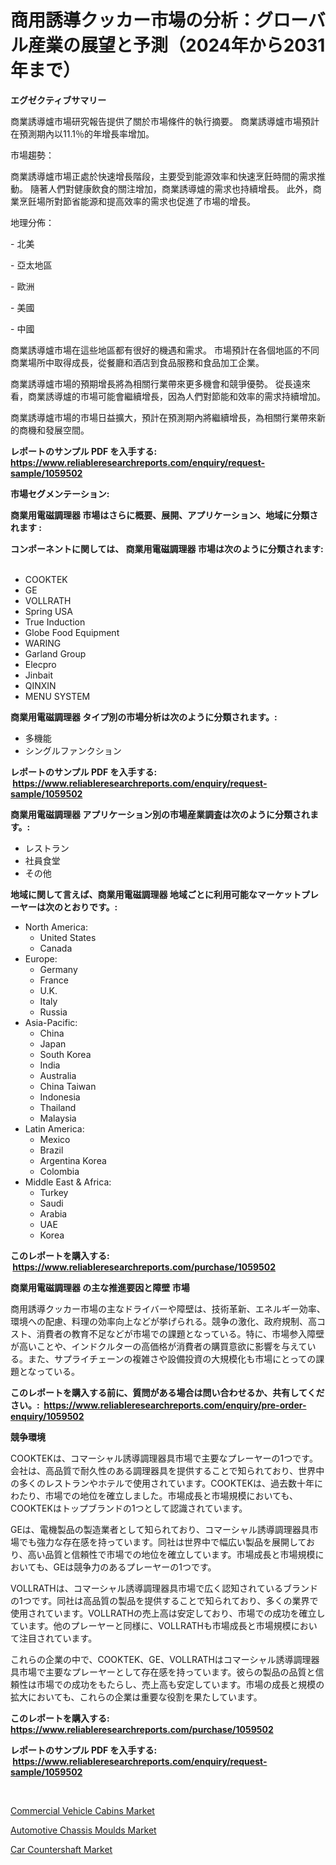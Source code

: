 <p><h1>商用誘導クッカー市場の分析：グローバル産業の展望と予測（2024年から2031年まで）</h1></p><p><strong>エグゼクティブサマリー</strong></p>
<p><p>商業誘導爐市場研究報告提供了關於市場條件的執行摘要。 商業誘導爐市場預計在預測期內以11.1％的年增長率增加。</p><p>市場趨勢：</p><p>商業誘導爐市場正處於快速增長階段，主要受到能源效率和快速烹飪時間的需求推動。 隨著人們對健康飲食的關注增加，商業誘導爐的需求也持續增長。 此外，商業烹飪場所對節省能源和提高效率的需求也促進了市場的增長。</p><p>地理分佈：</p><p>- 北美</p><p>- 亞太地區</p><p>- 歐洲</p><p>- 美國</p><p>- 中國</p><p>商業誘導爐市場在這些地區都有很好的機遇和需求。 市場預計在各個地區的不同商業場所中取得成長，從餐廳和酒店到食品服務和食品加工企業。</p><p>商業誘導爐市場的預期增長將為相關行業帶來更多機會和競爭優勢。 從長遠來看，商業誘導爐的市場可能會繼續增長，因為人們對節能和效率的需求持續增加。</p><p>商業誘導爐市場的市場日益擴大，預計在預測期內將繼續增長，為相關行業帶來新的商機和發展空間。</p></p>
<p><strong>レポートのサンプル PDF を入手する: <a href="https://www.reliableresearchreports.com/enquiry/request-sample/1059502">https://www.reliableresearchreports.com/enquiry/request-sample/1059502</a></strong></p>
<p><strong>市場セグメンテーション:</strong></p>
<p><strong> 商業用電磁調理器 市場はさらに概要、展開、アプリケーション、地域に分類されます :</strong></p>
<p><strong>コンポーネントに関しては、 商業用電磁調理器 市場は次のように分類されます: &nbsp;</strong></p>
<p><ul><li>COOKTEK</li><li>GE</li><li>VOLLRATH</li><li>Spring USA</li><li>True Induction</li><li>Globe Food Equipment</li><li>WARING</li><li>Garland Group</li><li>Elecpro</li><li>Jinbait</li><li>QINXIN</li><li>MENU SYSTEM</li></ul></p>
<p><strong> 商業用電磁調理器 タイプ別の市場分析は次のように分類されます。:</strong></p>
<p><ul><li>多機能</li><li>シングルファンクション</li></ul></p>
<p><strong>レポートのサンプル PDF を入手する: &nbsp;<a href="https://www.reliableresearchreports.com/enquiry/request-sample/1059502">https://www.reliableresearchreports.com/enquiry/request-sample/1059502</a></strong></p>
<p><strong> 商業用電磁調理器 アプリケーション別の市場産業調査は次のように分類されます。:</strong></p>
<p><ul><li>レストラン</li><li>社員食堂</li><li>その他</li></ul></p>
<p><strong>地域に関して言えば、商業用電磁調理器 地域ごとに利用可能なマーケットプレーヤーは次のとおりです。:</strong></p>
<p><ul>
    <li>
        North America:
        <ul>
            <li>United States</li>
            <li>Canada</li>
        </ul>
    </li>
    <li>
        Europe:
        <ul>
            <li>Germany</li>
            <li>France</li>
            <li>U.K.</li>
            <li>Italy</li>
            <li>Russia</li>
        </ul>
    </li>
    <li>
        Asia-Pacific:
        <ul>
            <li>China</li>
            <li>Japan</li>
            <li>South Korea</li>
            <li>India</li>
            <li>Australia</li>
            <li>China Taiwan</li>
            <li>Indonesia</li>
            <li>Thailand</li>
            <li>Malaysia</li>
        </ul>
    </li>
    <li>
        Latin America:
        <ul>
            <li>Mexico</li>
            <li>Brazil</li>
            <li>Argentina Korea</li>
            <li>Colombia</li>
        </ul>
    </li>
    <li>
        Middle East & Africa:
        <ul>
            <li>Turkey</li>
            <li>Saudi</li>
            <li>Arabia</li>
            <li>UAE</li>
            <li>Korea</li>
        </ul>
    </li>
    </ul></p>
<p><strong>このレポートを購入する: &nbsp;<a href="https://www.reliableresearchreports.com/purchase/1059502">https://www.reliableresearchreports.com/purchase/1059502</a></strong></p>
<p><strong>商業用電磁調理器 の主な推進要因と障壁 市場</strong></p>
<p><p>商用誘導クッカー市場の主なドライバーや障壁は、技術革新、エネルギー効率、環境への配慮、料理の効率向上などが挙げられる。競争の激化、政府規制、高コスト、消費者の教育不足などが市場での課題となっている。特に、市場参入障壁が高いことや、インドクルターの高価格が消費者の購買意欲に影響を与えている。また、サプライチェーンの複雑さや設備投資の大規模化も市場にとっての課題となっている。</p></p>
<p><strong>このレポートを購入する前に、質問がある場合は問い合わせるか、共有してください。:&nbsp; <a href="https://www.reliableresearchreports.com/enquiry/pre-order-enquiry/1059502">https://www.reliableresearchreports.com/enquiry/pre-order-enquiry/1059502</a></strong></p>
<p><strong>競争環境</strong></p>
<p><p>COOKTEKは、コマーシャル誘導調理器具市場で主要なプレーヤーの1つです。会社は、高品質で耐久性のある調理器具を提供することで知られており、世界中の多くのレストランやホテルで使用されています。COOKTEKは、過去数十年にわたり、市場での地位を確立しました。市場成長と市場規模においても、COOKTEKはトップブランドの1つとして認識されています。</p><p>GEは、電機製品の製造業者として知られており、コマーシャル誘導調理器具市場でも強力な存在感を持っています。同社は世界中で幅広い製品を展開しており、高い品質と信頼性で市場での地位を確立しています。市場成長と市場規模においても、GEは競争力のあるプレーヤーの1つです。</p><p>VOLLRATHは、コマーシャル誘導調理器具市場で広く認知されているブランドの1つです。同社は高品質の製品を提供することで知られており、多くの業界で使用されています。VOLLRATHの売上高は安定しており、市場での成功を確立しています。他のプレーヤーと同様に、VOLLRATHも市場成長と市場規模において注目されています。</p><p>これらの企業の中で、COOKTEK、GE、VOLLRATHはコマーシャル誘導調理器具市場で主要なプレーヤーとして存在感を持っています。彼らの製品の品質と信頼性は市場での成功をもたらし、売上高も安定しています。市場の成長と規模の拡大においても、これらの企業は重要な役割を果たしています。</p></p>
<p><strong>このレポートを購入する: &nbsp; <a href="https://www.reliableresearchreports.com/purchase/1059502">https://www.reliableresearchreports.com/purchase/1059502</a></strong></p>
<p><strong>レポートのサンプル PDF を入手する: &nbsp;<a href="https://www.reliableresearchreports.com/enquiry/request-sample/1059502">https://www.reliableresearchreports.com/enquiry/request-sample/1059502</a></strong><strong></strong></p>
<p>&nbsp;</p>
<p><p><a href="https://github.com/beatblasta/Market-Research-Report-List-2/blob/main/commercial-vehicle-cabins-market.md">Commercial Vehicle Cabins Market</a></p><p><a href="https://github.com/shotows/Market-Research-Report-List-1/blob/main/automotive-chassis-moulds-market.md">Automotive Chassis Moulds Market</a></p><p><a href="https://github.com/angelajermaine/Market-Research-Report-List-2/blob/main/car-countershaft-market.md">Car Countershaft Market</a></p></p>